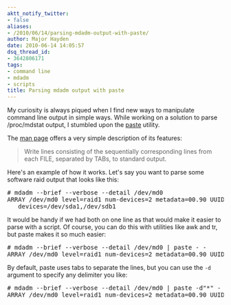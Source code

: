 ```yaml
---
aktt_notify_twitter:
- false
aliases:
- /2010/06/14/parsing-mdadm-output-with-paste/
author: Major Hayden
date: 2010-06-14 14:05:57
dsq_thread_id:
- 3642806171
tags:
- command line
- mdadm
- scripts
title: Parsing mdadm output with paste
---
```


My curiosity is always piqued when I find new ways to manipulate command line output in simple ways. While working on a solution to parse /proc/mdstat output, I stumbled upon the [paste][1] utility.

The [man page][2] offers a very simple description of its features:

> Write lines consisting of the sequentially corresponding lines from each FILE, separated by TABs, to standard output.

Here's an example of how it works. Let's say you want to parse some software raid output that looks like this:

<pre lang="html"># mdadm --brief --verbose --detail /dev/md0
ARRAY /dev/md0 level=raid1 num-devices=2 metadata=00.90 UUID=7bea4601:d5a02f5c:2da69848:3184a367
   devices=/dev/sda1,/dev/sdb1</pre>

It would be handy if we had both on one line as that would make it easier to parse with a script. Of course, you can do this with utilities like awk and tr, but paste makes it so much easier:

<pre lang="html"># mdadm --brief --verbose --detail /dev/md0 | paste - -
ARRAY /dev/md0 level=raid1 num-devices=2 metadata=00.90 UUID=7bea4601:d5a02f5c:2da69848:3184a367       devices=/dev/sda1,/dev/sdb1</pre>

By default, paste uses tabs to separate the lines, but you can use the `-d` argument to specify any delimiter you like:

<pre lang="html"># mdadm --brief --verbose --detail /dev/md0 | paste -d"*" - -
ARRAY /dev/md0 level=raid1 num-devices=2 metadata=00.90 UUID=7bea4601:d5a02f5c:2da69848:3184a367*   devices=/dev/sda1,/dev/sdb1</pre>

 [1]: http://www.gnu.org/software/coreutils/manual/html_node/paste-invocation.html
 [2]: http://linux.die.net/man/1/paste